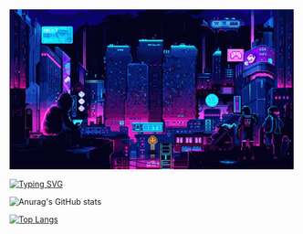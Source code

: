 <div style="flex: 1 1 0%;">
  
  <img src="https://github.com/StarI3oy/StarI3oy/blob/main/res/pixel-night.gif" alt="Pixel Night">
  
[![Typing SVG](https://readme-typing-svg.herokuapp.com?font=DotGothic16&weight=700&size=24&duration=2000&pause=500&color=6C33F7&center=true&vCenter=true&width=300&lines=Go;TypeScript;React;Data+Science;Julia;Solid.js)](https://git.io/typing-svg)</div>

    
![Anurag's GitHub stats](https://github-readme-stats.vercel.app/api?username=StarI3oy&show_icons=true&theme=tokyonight)

[![Top Langs](https://github-readme-stats.vercel.app/api/top-langs/?username=StarI3oy&layout=donut&theme=tokyonight)](https://github.com/anuraghazra/github-readme-stats)
  

